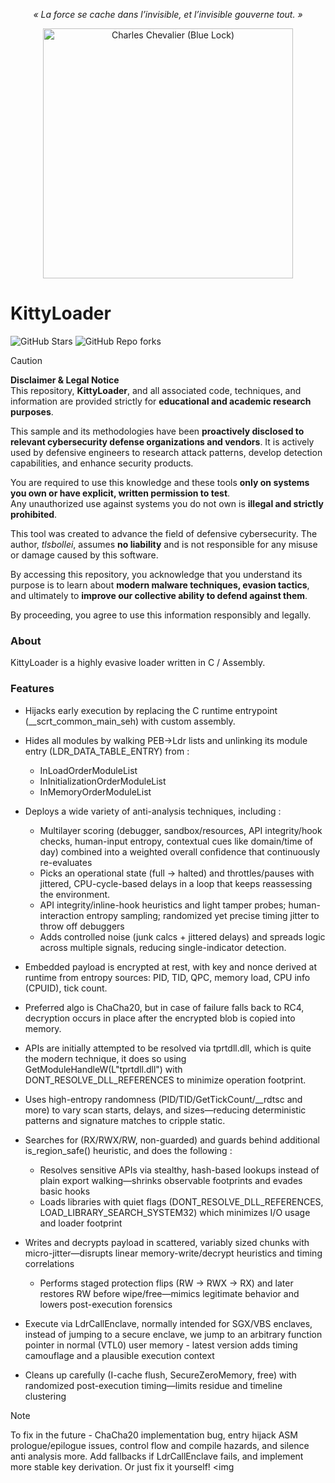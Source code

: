 <p style="text-align:center;">
  <em>« La force se cache dans l’invisible, et l’invisible gouverne tout. »</em>
</p>

<div style="text-align:center; margin-top:8px;">
  <img src="asset/charles-chevalier.jpg"
       alt="Charles Chevalier (Blue Lock)"
       width="400">
</div>

# KittyLoader
![GitHub Stars](https://img.shields.io/github/stars/tlsbollei/KittyLoader?style=social&logo=github)
![GitHub Repo forks](https://img.shields.io/github/forks/tlsbollei/KittyLoader?style=social&logo=github)


> [!CAUTION]
> **Disclaimer & Legal Notice**  
> This repository, **KittyLoader**, and all associated code, techniques, and information are provided strictly for **educational and academic research purposes**.  
>
> This sample and its methodologies have been **proactively disclosed to relevant cybersecurity defense organizations and vendors**. It is actively used by defensive engineers to research attack patterns, develop detection capabilities, and enhance security products.  
>
> You are required to use this knowledge and these tools **only on systems you own or have explicit, written permission to test**.  
> Any unauthorized use against systems you do not own is **illegal and strictly prohibited**.  
>
> This tool was created to advance the field of defensive cybersecurity. The author, *tlsbollei*, assumes **no liability** and is not responsible for any misuse or damage caused by this software.  
>
> By accessing this repository, you acknowledge that you understand its purpose is to learn about **modern malware techniques, evasion tactics**, and ultimately to **improve our collective ability to defend against them**.


By proceeding, you agree to use this information responsibly and legally.


### About
KittyLoader is a highly evasive loader written in C / Assembly.

### Features
- Hijacks early execution by replacing the C runtime entrypoint (__scrt_common_main_seh) with custom assembly.
  
- Hides all modules by walking PEB->Ldr lists and unlinking its module entry (LDR_DATA_TABLE_ENTRY) from :
    - InLoadOrderModuleList
    - InInitializationOrderModuleList
    - InMemoryOrderModuleList
      
- Deploys a wide variety of anti-analysis techniques, including :
    - Multilayer scoring (debugger, sandbox/resources, API integrity/hook checks, human-input entropy, contextual cues like domain/time of day) combined into a weighted overall confidence that continuously re-evaluates
    - Picks an operational state (full → halted) and throttles/pauses with jittered, CPU-cycle-based delays in a loop that keeps reassessing the environment.
    - API integrity/inline-hook heuristics and light tamper probes; human-interaction entropy sampling; randomized yet precise timing jitter to throw off debuggers
    - Adds controlled noise (junk calcs + jittered delays) and spreads logic across multiple signals, reducing single-indicator detection.
  
- Embedded payload is encrypted at rest, with key and nonce derived at runtime from entropy sources: PID, TID, QPC, memory load, CPU info (CPUID), tick count.
- Preferred algo is ChaCha20, but in case of failure falls back to RC4, decryption occurs in place after the encrypted blob is copied into memory.
- APIs are initially attempted to be resolved via tprtdll.dll, which is quite the modern technique, it does so using GetModuleHandleW(L"tprtdll.dll") with DONT_RESOLVE_DLL_REFERENCES to minimize operation footprint.
- Uses high-entropy randomness (PID/TID/GetTickCount/__rdtsc and more) to vary scan starts, delays, and sizes—reducing deterministic patterns and signature matches to cripple static.
  
- Searches for (RX/RWX/RW, non-guarded) and guards behind additional is_region_safe() heuristic, and does the following :
    - Resolves sensitive APIs via stealthy, hash-based lookups instead of plain export walking—shrinks observable footprints and evades basic hooks
    - Loads libraries with quiet flags (DONT_RESOLVE_DLL_REFERENCES, LOAD_LIBRARY_SEARCH_SYSTEM32) which minimizes I/O usage and loader footprint

- Writes and decrypts payload in scattered, variably sized chunks with micro-jitter—disrupts linear memory-write/decrypt heuristics and timing correlations
    - Performs staged protection flips (RW → RWX → RX) and later restores RW before wipe/free—mimics legitimate behavior and lowers post-execution forensics   

- Execute via LdrCallEnclave, normally intended for SGX/VBS enclaves, instead of jumping to a secure enclave, we jump to an arbitrary function pointer in normal (VTL0) user memory - latest version adds timing camouflage and a plausible execution context

- Cleans up carefully (I-cache flush, SecureZeroMemory, free) with randomized post-execution timing—limits residue and timeline clustering

> [!NOTE]
> To fix in the future -  ChaCha20 implementation bug, entry hijack ASM prologue/epilogue issues, control flow and compile hazards, and silence anti analysis more. Add fallbacks if LdrCallEnclave fails, and implement more stable key derivation. Or just fix it yourself!
<img